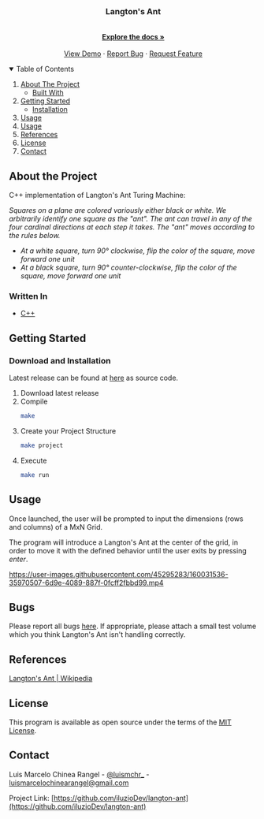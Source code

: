 <br />
<p align="center">
  <h3 align="center">Langton's Ant</h3>

  <p align="center">
    <br />
    <a href="https://github.com/iluzioDev/langton-ant"><strong>Explore the docs »</strong></a>
    <br />
    <br />
    <a href="https://github.com/iluzioDev/langton-ant">View Demo</a>
    ·
    <a href="https://github.com/iluzioDev/langton-ant/issues">Report Bug</a>
    ·
    <a href="https://github.com/iluzioDev/langton-ant/issues">Request Feature</a>
  </p>
</p>

<details open="open">
  <summary>Table of Contents</summary>
  <ol>
    <li>
      <a href="#about-the-project">About The Project</a>
      <ul>
        <li><a href="#written-in">Built With</a></li>
      </ul>
    </li>
    <li>
      <a href="#getting-started">Getting Started</a>
      <ul>
        <li><a href="#download-and-installation">Installation</a></li>
      </ul>
    </li>
    <li><a href="#usage">Usage</a></li>
    <li><a href="#bugs">Usage</a></li>
    <li><a href="#references">References</a></li>
    <li><a href="#license">License</a></li>
    <li><a href="#contact">Contact</a></li>
  </ol>
</details>

## About the Project

C++ implementation of Langton's Ant Turing Machine:

*Squares on a plane are colored variously either black or white. We arbitrarily identify one square as the "ant". The ant can travel in any of the four cardinal directions at each step it takes. The "ant" moves according to the rules below.*

- *At a white square, turn 90° clockwise, flip the color of the square, move forward one unit*
- *At a black square, turn 90° counter-clockwise, flip the color of the square, move forward one unit*

### Written In

* [C++](https://www.cplusplus.com/)

## Getting Started

### Download and Installation

Latest release can be found at [here](https://github.com/iluzioDev/langton-ant/releases) as source code.

1. Download latest release
2. Compile
   ```sh
   make
   ```
3. Create your Project Structure
   ```sh
   make project
   ```
4. Execute
   ```sh
   make run
   ```

## Usage

Once launched, the user will be prompted to input the dimensions (rows and columns) of a MxN Grid.

The program will introduce a Langton's Ant at the center of the grid, in order to move it with the defined behavior until the user exits by pressing *enter*.

https://user-images.githubusercontent.com/45295283/160031536-35970507-6d9e-4089-887f-0fcff2fbbd99.mp4

## Bugs

Please report all bugs [here](https://github.com/iluzioDev/langton-ant/issues). If appropriate, please attach a small test volume which you think Langton's Ant isn't handling correctly.

## References

[Langton's Ant | Wikipedia](https://en.wikipedia.org/wiki/Langton%27s_ant)

## License

This program is available as open source under the terms of the [MIT License](https://opensource.org/licenses/MIT).

## Contact

Luis Marcelo Chinea Rangel - [@luismchr_](https://twitter.com/luismchr_) - luismarcelochinearangel@gmail.com

Project Link: [https://github.com/iluzioDev/langton-ant](https://github.com/iluzioDev/langton-ant)
